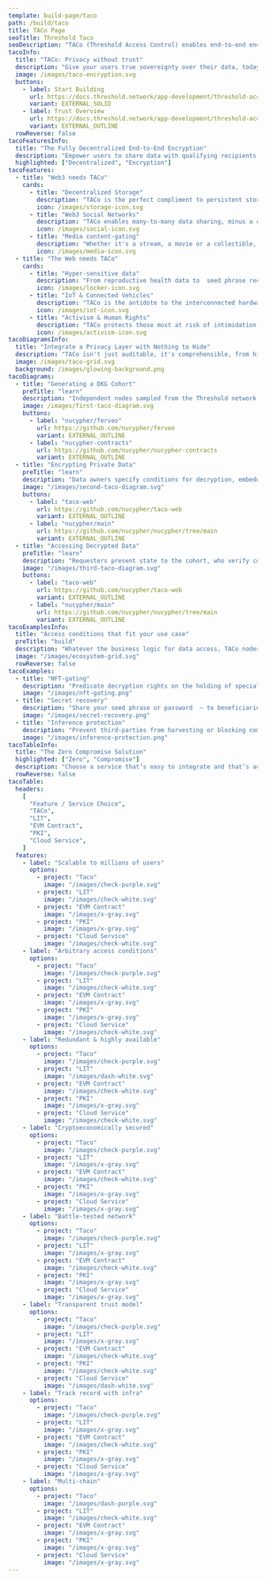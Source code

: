 ```yaml
---
template: build-page/taco
path: /build/taco
title: TACo Page
seoTitle: Threshold Taco
seoDescription: "TACo (Threshold Access Control) enables end-to-end encrypted data sharing and communication."
tacoInfo:
  title: "TACo: Privacy without trust"
  description: "Give your users true sovereignty over their data, today. TACo – the first and only access control layer you aren’t forced to trust."
  image: /images/taco-encryption.svg
  buttons:
    - label: Start Building
      url: https://docs.threshold.network/app-development/threshold-access-control-tac/integration-guide
      variant: EXTERNAL_SOLID
    - label: Trust Overview
      url: https://docs.threshold.network/app-development/threshold-access-control-tac/trust-assumptions/cbd-mainnet-version
      variant: EXTERNAL_OUTLINE
  rowReverse: false
tacoFeaturesInfo:
  title: "The Fully Decentralized End-to-End Encryption"
  description: "Empower users to share data with qualifying recipients, and no-one else Encryption via a decentralized cryptosystem."
  highlighted: ["Decentralized", "Encryption"]
tacoFeatures:
  - title: "Web3 needs TACo"
    cards:
      - title: "Decentralized Storage"
        description: "TACo is the perfect compliment to persistent storage, finally enabling users to grant future access without having to download & re-encrypt locally."
        icon: /images/storage-icon.svg
      - title: "Web3 Social Networks"
        description: "TACo enables many-to-many data sharing, minus a centralized  authority that eventually decides to harvest and monetize interpersonal communication."
        icon: /images/social-icon.svg
      - title: "Media content-gating"
        description: "Whether it's a stream, a movie or a collectible, TACo enforces decryption rights to media, so owning an NFT has meaning beyond a symbolic receipt."
        icon: /images/media-icon.svg
  - title: "The Web needs TACo"
    cards:
      - title: "Hyper-sensitive data"
        description: "From reproductive health data to  seed phrase recovery, TACo is leveraged to ensure that high-stakes data sharing doesn’t involve trusting an intermediary."
        icon: /images/locker-icon.svg
      - title: "IoT & Connected Vehicles"
        description: "TACo is the antidote to the interconnected hardware panopticon, where every waking (and sleeping) moment of our lives is surveilled."
        icon: /images/iot-icon.svg
      - title: "Activism & Human Rights"
        description: "TACo protects those most at risk of intimidation, censorship and reprisal based on a data leaks – whether via a hack, subpoena, or a data vending business model."
        icon: /images/activism-icon.svg
tacoDiagramsInfo:
  title: "Integrate a Privacy Layer with Nothing to Hide"
  description: "TACo isn't just auditable, it's comprehensible, from high-level schematic to client code."
  image: /images/taco-grid.svg
  background: /images/glowing-background.png
tacoDiagrams:
  - title: "Generating a DKG Cohort"
    preTitle: "learn"
    description: "Independent nodes sampled from the Threshold network form a cohort – who collectively generate a DKG public key."
    image: /images/first-taco-diagram.svg
    buttons:
      - label: "nucypher/ferveo"
        url: https://github.com/nucypher/ferveo
        variant: EXTERNAL_OUTLINE
      - label: "nucypher-contracts"
        url: https://github.com/nucypher/nucypher-contracts
        variant: EXTERNAL_OUTLINE
  - title: "Encrypting Private Data"
    preTitle: "learn"
    description: "Data owners specify conditions for decryption, embedded with private data and encrypted with the DKG public key."
    image: "/images/second-taco-diagram.svg"
    buttons:
      - label: "taco-web"
        url: https://github.com/nucypher/taco-web
        variant: EXTERNAL_OUTLINE
      - label: "nucypher/main"
        url: https://github.com/nucypher/nucypher/tree/main
        variant: EXTERNAL_OUTLINE
  - title: "Accessing Decrypted Data"
    preTitle: "learn"
    description: "Requesters present state to the cohort, who verify conditions fulfillment before provisioning decryption material."
    image: "/images/third-taco-diagram.svg"
    buttons:
      - label: "taco-web"
        url: https://github.com/nucypher/taco-web
        variant: EXTERNAL_OUTLINE
      - label: "nucypher/main"
        url: https://github.com/nucypher/nucypher/tree/main
        variant: EXTERNAL_OUTLINE
tacoExamplesInfo:
  title: "Access conditions that fit your use case"
  preTitle: "build"
  description: "Whatever the business logic for data access, TACo nodes will enforce it. Specify and combine EVM, RPC and time-based conditions. Non-blockchain coming soon."
  image: "/images/ecosystem-grid.svg"
  rowReverse: false
tacoExamples:
  - title: "NFT-gating"
    description: "Predicate decryption rights on the holding of special-purpose NFTs. Works for digital media, event streams and beyond."
    image: "/images/nft-gating.png"
  - title: "Secret recovery"
    description: "Share your seed phrase or password  – to beneficiaries or your future self – without risking DOS by an intermediary."
    image: "/images/secret-recovery.png"
  - title: "Inference protection"
    description: "Prevent third-parties from harvesting or blocking communication between end-users and generative models."
    image: "/images/inference-protection.png"
tacoTableInfo:
  title: "The Zero Compromise Solution"
  highlighted: ["Zero", "Compromise"]
  description: "Choose a service that’s easy to integrate and that’s actually decentralized."
  rowReverse: false
tacoTable:
  headers:
    [
      "Feature / Service Choice",
      "TACo",
      "LIT",
      "EVM Contract",
      "PKI",
      "Cloud Service",
    ]
  features:
    - label: "Scalable to millions of users"
      options:
        - project: "Taco"
          image: "/images/check-purple.svg"
        - project: "LIT"
          image: "/images/check-white.svg"
        - project: "EVM Contract"
          image: "/images/x-gray.svg"
        - project: "PKI"
          image: "/images/x-gray.svg"
        - project: "Cloud Service"
          image: "/images/check-white.svg"
    - label: "Arbitrary access conditions"
      options:
        - project: "Taco"
          image: "/images/check-purple.svg"
        - project: "LIT"
          image: "/images/check-white.svg"
        - project: "EVM Contract"
          image: "/images/x-gray.svg"
        - project: "PKI"
          image: "/images/x-gray.svg"
        - project: "Cloud Service"
          image: "/images/check-white.svg"
    - label: "Redundant & highly available"
      options:
        - project: "Taco"
          image: "/images/check-purple.svg"
        - project: "LIT"
          image: "/images/dash-white.svg"
        - project: "EVM Contract"
          image: "/images/check-white.svg"
        - project: "PKI"
          image: "/images/x-gray.svg"
        - project: "Cloud Service"
          image: "/images/check-white.svg"
    - label: "Cryptoeconomically secured"
      options:
        - project: "Taco"
          image: "/images/check-purple.svg"
        - project: "LIT"
          image: "/images/x-gray.svg"
        - project: "EVM Contract"
          image: "/images/check-white.svg"
        - project: "PKI"
          image: "/images/x-gray.svg"
        - project: "Cloud Service"
          image: "/images/x-gray.svg"
    - label: "Battle-tested network"
      options:
        - project: "Taco"
          image: "/images/check-purple.svg"
        - project: "LIT"
          image: "/images/x-gray.svg"
        - project: "EVM Contract"
          image: "/images/check-white.svg"
        - project: "PKI"
          image: "/images/x-gray.svg"
        - project: "Cloud Service"
          image: "/images/x-gray.svg"
    - label: "Transparent trust model"
      options:
        - project: "Taco"
          image: "/images/check-purple.svg"
        - project: "LIT"
          image: "/images/x-gray.svg"
        - project: "EVM Contract"
          image: "/images/check-white.svg"
        - project: "PKI"
          image: "/images/check-white.svg"
        - project: "Cloud Service"
          image: "/images/dash-white.svg"
    - label: "Track record with infra"
      options:
        - project: "Taco"
          image: "/images/check-purple.svg"
        - project: "LIT"
          image: "/images/x-gray.svg"
        - project: "EVM Contract"
          image: "/images/check-white.svg"
        - project: "PKI"
          image: "/images/x-gray.svg"
        - project: "Cloud Service"
          image: "/images/x-gray.svg"
    - label: "Multi-chain"
      options:
        - project: "Taco"
          image: "/images/dash-purple.svg"
        - project: "LIT"
          image: "/images/check-white.svg"
        - project: "EVM Contract"
          image: "/images/x-gray.svg"
        - project: "PKI"
          image: "/images/x-gray.svg"
        - project: "Cloud Service"
          image: "/images/x-gray.svg"
---
```

